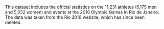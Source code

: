 This dataset includes the official statistics on the 11,231 athletes (6,179 men and 5,052 women) and events at the 2016 Olympic Games in Rio de Janeiro.
The data was taken from the Rio 2016 website, which has since been deleted.
